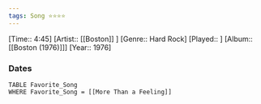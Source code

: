 ```yaml
---
tags: Song ⭐⭐⭐⭐ 
---
```

[Time:: 4:45]
[Artist:: [[Boston]] ]
[Genre:: Hard Rock]
[Played:: ]
[Album:: [[Boston (1976)]]]
[Year:: 1976]
### Dates
````dataview
TABLE Favorite_Song
WHERE Favorite_Song = [[More Than a Feeling]]
````